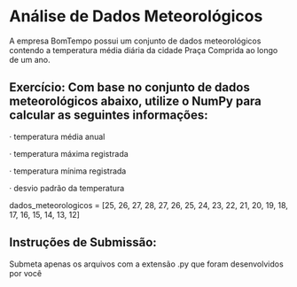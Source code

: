 # Análise de Dados Meteorológicos
 
A empresa BomTempo possui um conjunto de dados meteorológicos contendo a temperatura média diária da cidade Praça Comprida ao longo de um ano.

Exercício: Com base no conjunto de dados meteorológicos abaixo, utilize o NumPy para calcular as seguintes informações:
- 
· temperatura média anual

· temperatura máxima registrada

· temperatura mínima registrada

· desvio padrão da temperatura

dados_meteorologicos = [25, 26, 27, 28, 27, 26, 25, 24, 23, 22, 21, 20, 19, 18, 17, 16, 15, 14, 13, 12]

Instruções de Submissão:
- 
Submeta apenas os arquivos com a extensão .py que foram desenvolvidos por você